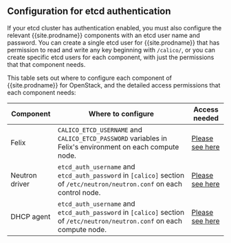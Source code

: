
## Configuration for etcd authentication

If your etcd cluster has authentication enabled, you must also configure the
relevant {{site.prodname}} components with an etcd user name and password.  You
can create a single etcd user for {{site.prodname}} that has permission to read
and write any key beginning with `/calico/`, or you can create specific etcd
users for each component, with just the permissions that that component needs.

This table sets out where to configure each component of {{site.prodname}} for
OpenStack, and the detailed access permissions that each component needs:

| Component      | Where to configure                                                                                                       | Access needed |
|----------------|--------------------------------------------------------------------------------------------------------------------------|--------------------------|
| Felix          | `CALICO_ETCD_USERNAME` and `CALICO_ETCD_PASSWORD` variables in Felix's environment on each compute node.                 | [Please see here]({{site.baseurl}}/{{page.version}}/reference/etcd-rbac/calico-etcdv3-paths#felix-as-a-stand-alone-process) |
| Neutron driver | `etcd_auth_username` and `etcd_auth_password` in `[calico]` section of `/etc/neutron/neutron.conf` on each control node. | [Please see here]({{site.baseurl}}/{{page.version}}/reference/etcd-rbac/calico-etcdv3-paths#openstack-calico-driver-for-neutron) |
| DHCP agent     | `etcd_auth_username` and `etcd_auth_password` in `[calico]` section of `/etc/neutron/neutron.conf` on each compute node. | [Please see here]({{site.baseurl}}/{{page.version}}/reference/etcd-rbac/calico-etcdv3-paths#openstack-calico-dhcp-agent) |
